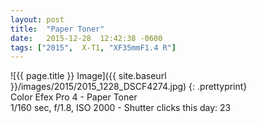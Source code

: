 ```yaml
---
layout: post
title:  "Paper Toner"
date:   2015-12-28  12:42:38 -0600
tags: ["2015",  X-T1, "XF35mmF1.4 R"]
---
```

![{{ page.title }} Image]({{ site.baseurl }}/images/2015/2015_1228_DSCF4274.jpg)
{: .prettyprint}  
Color Efex Pro 4 - Paper Toner  
1/160 sec, f/1.8, ISO 2000 - Shutter clicks this day: 23